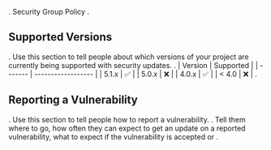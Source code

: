 . Security Group Policy
.
## Supported Versions
.
Use this section to tell people about which versions of your project are
currently being supported with security updates.
.
| Version | Supported          |
| ------- | ------------------ |
| 5.1.x   | :white_check_mark: |
| 5.0.x   | :x:                |
| 4.0.x   | :white_check_mark: |
| < 4.0   | :x:                |
.
## Reporting a Vulnerability
.
Use this section to tell people how to report a vulnerability.
.
Tell them where to go, how often they can expect to get an update on a
reported vulnerability, what to expect if the vulnerability is accepted or
.
